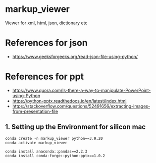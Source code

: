 # markup_viewer
Viewer for xml, html, json, dictionary etc 


# References for json
* https://www.geeksforgeeks.org/read-json-file-using-python/

# References for ppt
* https://www.quora.com/Is-there-a-way-to-manipulate-PowerPoint-using-Python
* https://python-pptx.readthedocs.io/en/latest/index.html
* https://stackoverflow.com/questions/52491656/extracting-images-from-presentation-file

## 1. Setting up the Environment for silicon mac 
    conda create -n markup_viewer python==3.9.20
    conda activate markup_viewer 
    
    conda install anaconda::pandas==2.2.3
    conda install conda-forge::python-pptx==1.0.2
